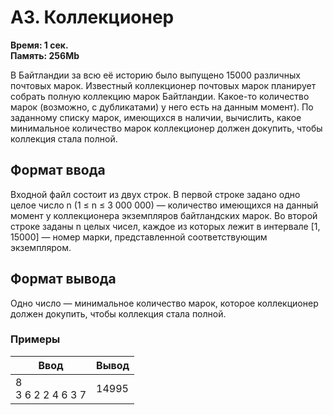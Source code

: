 <h1 class="title">A3. Коллекционер</h1>
<p><b>Время: 1 сек.<br>Память: 256Mb</b></p>
<p>В Байтландии за всю её историю было выпущено 15000 различных почтовых марок. Известный коллекционер почтовых марок планирует собрать полную коллекцию марок Байтландии. Какое-то количество марок (возможно, с дубликатами) у него есть на данным момент). По заданному списку марок, имеющихся в наличии, вычислить, какое минимальное количество марок коллекционер должен докупить, чтобы коллекция стала полной.</p>
<h2>Формат ввода</h2>
<p>Входной файл состоит из двух строк. В первой строке задано одно целое число n (1 ≤ n ≤ 3 000 000) — количество имеющихся на данный момент у коллекционера экземпляров байтландских марок.
Во второй строке заданы n целых чисел, каждое из которых лежит в интервале [1, 15000] — номер марки, представленной соответствующим экземпляром.</p>
<h2>Формат вывода</h2>
<p>Одно число — минимальное количество марок, которое коллекционер должен докупить, чтобы коллекция стала полной.</p>
<h3>Примеры</h3>
<table class="sample-tests">
  <thead>
     <tr>
        <th>Ввод</th>
        <th>Вывод</th>
     </tr>
  </thead>
  <tbody>
     <tr>
        <td>8<br />
            3 6 2 2 4 6 3 7</td>
        <td>14995</td>
     </tr>
  </tbody>
</table>
